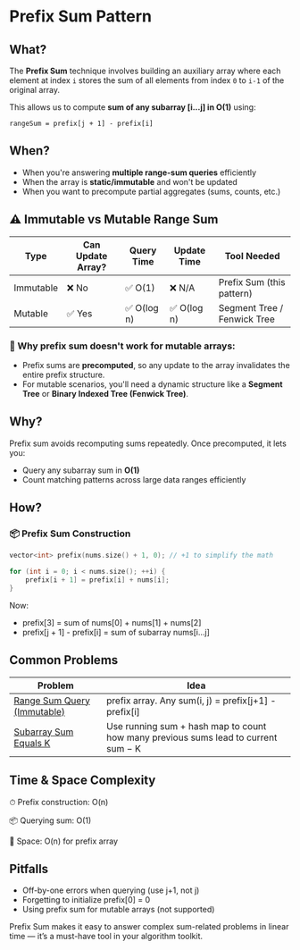 ﻿# Prefix Sum Pattern

## What?
The **Prefix Sum** technique involves building an auxiliary array where each element at index `i`
stores the sum of all elements from index `0` to `i-1` of the original array.

This allows us to compute **sum of any subarray [i...j] in O(1)** using:

`rangeSum = prefix[j + 1] - prefix[i]`


## When?
- When you're answering **multiple range-sum queries** efficiently
- When the array is **static/immutable** and won't be updated
- When you want to precompute partial aggregates (sums, counts, etc.)

## ⚠️ Immutable vs Mutable Range Sum

| Type      | Can Update Array? | Query Time | Update Time | Tool Needed         |
|-----------|-------------------|------------|-------------|---------------------|
| Immutable | ❌ No              | ✅ O(1)     | ❌ N/A       | Prefix Sum (this pattern) |
| Mutable   | ✅ Yes             | ✅ O(log n) | ✅ O(log n)  | Segment Tree / Fenwick Tree |

### 🔸 Why prefix sum doesn't work for mutable arrays:
- Prefix sums are **precomputed**, so any update to the array invalidates the entire prefix structure.
- For mutable scenarios, you'll need a dynamic structure like a **Segment Tree** or **Binary Indexed Tree (Fenwick Tree)**.

## Why?
Prefix sum avoids recomputing sums repeatedly. Once precomputed, it lets you:
- Query any subarray sum in **O(1)**
- Count matching patterns across large data ranges efficiently

## How?

### 📦 Prefix Sum Construction

```cpp
vector<int> prefix(nums.size() + 1, 0); // +1 to simplify the math

for (int i = 0; i < nums.size(); ++i) {
    prefix[i + 1] = prefix[i] + nums[i];
}

```
Now:
- prefix[3] = sum of nums[0] + nums[1] + nums[2]
- prefix[j + 1] - prefix[i] = sum of subarray nums[i...j]

## Common Problems

| Problem                                                      | 	Idea                                                                               |
|--------------------------------------------------------------|-------------------------------------------------------------------------------------|
| [Range Sum Query	(Immutable)](range_sum_query_immutable.cpp) | prefix array. Any sum(i, j) = prefix[j+1] - prefix[i]                               |
| [Subarray Sum Equals K](subarray_sum_equals_k.cpp)           | 	Use running sum + hash map to count how many previous sums lead to current sum − K |

## Time & Space Complexity

⏱ Prefix construction: O(n)

📦 Querying sum: O(1)

🧠 Space: O(n) for prefix array

## Pitfalls
- Off-by-one errors when querying (use j+1, not j)
- Forgetting to initialize prefix[0] = 0
- Using prefix sum for mutable arrays (not supported)


Prefix Sum makes it easy to answer complex sum-related problems in linear time — it’s a must-have tool in your algorithm toolkit.
